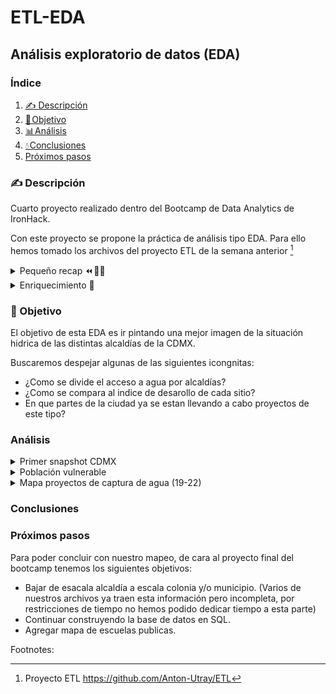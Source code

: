 # ETL-EDA

## Análisis exploratorio de datos (EDA)

### Índice

1. [✍️ Descripción](#descripcion)
2. [🎯 Objetivo](#objetivo)
3. [📊 Análisis](#analisis)
4. [💧 Conclusiones](#conclusion)
5. [Próximos pasos](#próximos)

### ✍️ Descripción<a name="descripcion"/>

Cuarto proyecto realizado dentro del Bootcamp de Data Analytics de IronHack.

Con este proyecto se propone la práctica de análisis tipo EDA. Para ello hemos tomado los archivos del proyecto ETL de la semana anterior [^1]

<details>
<summary>Pequeño recap ⏪ 👩‍🏫</summary>
<br>

En este proyecto , habíamos extraido, transformado y subido a SQL 3 archivos:

- Ultímo censo de viviendas y hogares del INEGI que mapea por alcaldía la distribución de su población con acceso a agua corriente o en su defecto, las fuentes alternativas de abastecimiento. 

- Recopilación de proyectos de captura de agua en la CDMX, separado por alcaldias para el año 2022. 

- Indices de desarrollo por acladía.
</details>

<details>
<summary>Enriquecimiento 🧬</summary>
<br>
 
Para enriquecer los datos de cara a la exploración de datos hemos realidazo lo siguiente:

- Añadir al archivo de proyectos de captura de agua de lluvia los datos para los años 2019, 2020 y 2021.

- Sacar el consumo de agua promedio por alcaldía. Extraído del portal del datos del Gobierno de la Ciudad de Mexico. 
</details>

### 🎯 Objetivo<a name="objetivo"/>

El objetivo de esta EDA es ir pintando una mejor imagen de la situación hidrica de las distintas alcaldías de la CDMX. 

Buscaremos despejar algunas de las siguientes icongnitas: 

- ¿Como se divide el acceso a agua por alcaldías?
- ¿Como se compara al indice de desarollo de cada sitio?
- En que partes de la ciudad ya se estan llevando a cabo proyectos de este tipo? 

### Análisis<a name="analisis"/>

<details>
<summary>Primer snapshot CDMX</summary>
<br>



![DASH](https://github.com/Anton-Utray/ETL-EDA/blob/main/IMAGES/DASH%20acceso%20vs%20consumo.JPG)
</details>

<details>
<summary>Población vulnerable</summary>
<br>


![DASH](https://github.com/Anton-Utray/ETL-EDA/blob/main/IMAGES/Dash%20pob%20vulnerable.JPG)
</details>

<details>
<summary>Mapa proyectos de captura de agua (19-22)</summary>
<br>


![DASH](https://github.com/Anton-Utray/ETL-EDA/blob/main/IMAGES/Dash%20proyectos.JPG)
</details>

### Conclusiones<a name="conclusiones"/>

### Próximos pasos<a name="próximos"/>

Para poder concluir con nuestro mapeo, de cara al proyecto final del bootcamp tenemos los siguientes objetivos: 

- Bajar de esacala alcaldía a escala colonia y/o municipio. (Varios de nuestros archivos ya traen esta información pero incompleta, por restricciones de tiempo no hemos podido dedicar tiempo a esta parte)
- Continuar construyendo la base de datos en SQL.
- Agregar mapa de escuelas publicas. 

Footnotes:
[^1]: Proyecto ETL https://github.com/Anton-Utray/ETL
